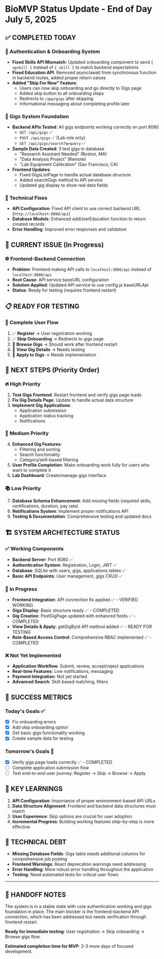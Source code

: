 # BioMVP Status Update - End of Day July 5, 2025

## ✅ **COMPLETED TODAY**

### 🔐 **Authentication & Onboarding System**
- **Fixed Skills API Mismatch**: Updated onboarding component to send `{ upskill }` instead of `{ skill }` to match backend expectations
- **Fixed Education API**: Removed async/await from synchronous function in backend routes, added proper return values
- **Added "Skip For Now" Feature**: 
  - Users can now skip onboarding and go directly to Gigs page
  - Added skip button to all onboarding steps
  - Redirects to `/app/gigs` after skipping
  - Informational messaging about completing profile later

### 🎯 **Gigs System Foundation**
- **Backend APIs Tested**: All gigs endpoints working correctly on port 8080
  - `GET /api/gigs` ✅
  - `POST /api/gigs` ✅ (Lab role only)
  - `GET /api/gigs/search?q=query` ✅
- **Sample Data Created**: 3 test gigs in database
  - "Research Assistant Needed" (Boston, MA)
  - "Data Analysis Project" (Remote)
  - "Lab Equipment Calibration" (San Francisco, CA)
- **Frontend Updates**:
  - Fixed GigsListPage to handle actual database structure
  - Added searchGigs method to API service
  - Updated gig display to show real data fields

### 🔧 **Technical Fixes**
- **API Configuration**: Fixed API client to use correct backend URL (`http://localhost:8080/api`)
- **Database Models**: Enhanced addUserEducation function to return created records
- **Error Handling**: Improved error responses and validation

## 🚧 **CURRENT ISSUE (In Progress)**

### 🌐 **Frontend-Backend Connection**
- **Problem**: Frontend making API calls to `localhost:3000/api` instead of `localhost:8080/api`
- **Root Cause**: API service baseURL configuration
- **Solution Applied**: Updated API service to use config.js baseURLApi
- **Status**: Ready for testing (requires frontend restart)

## 📋 **READY FOR TESTING**

### 🎯 **Complete User Flow**
1. ✅ **Register** → User registration working
2. ✅ **Skip Onboarding** → Redirects to gigs page
3. 🔄 **Browse Gigs** → Should work after frontend restart
4. 🔄 **View Gig Details** → Needs testing
5. 🔄 **Apply to Gigs** → Needs implementation

## 🎯 **NEXT STEPS (Priority Order)**

### 🔥 **High Priority**
1. **Test Gigs Frontend**: Restart frontend and verify gigs page loads
2. **Fix Gig Details Page**: Update to handle actual data structure
3. **Implement Gig Applications**: 
   - Application submission
   - Application status tracking
   - Notifications

### 🔧 **Medium Priority**
4. **Enhanced Gig Features**:
   - Filtering and sorting
   - Search functionality
   - Category/skill-based filtering
5. **User Profile Completion**: Make onboarding work fully for users who want to complete it
6. **Lab Dashboard**: Create/manage gigs interface

### 📚 **Low Priority**
7. **Database Schema Enhancement**: Add missing fields (required skills, certifications, duration, pay rate)
8. **Notifications System**: Implement proper notifications API
9. **Testing & Documentation**: Comprehensive testing and updated docs

## 🏗️ **SYSTEM ARCHITECTURE STATUS**

### ✅ **Working Components**
- **Backend Server**: Port 8080 ✅
- **Authentication System**: Registration, Login, JWT ✅
- **Database**: SQLite with users, gigs, applications tables ✅
- **Basic API Endpoints**: User management, gigs CRUD ✅

### 🔄 **In Progress**
- **Frontend Integration**: API connection fix applied ✅ - VERIFIED WORKING
- **Gigs Display**: Basic structure ready ✅ - COMPLETED
- **Gig Creation**: PostGigPage updated with enhanced fields ✅ - COMPLETED
- **View Details & Apply**: getGigById API method added ✅ - READY FOR TESTING
- **Role-Based Access Control**: Comprehensive RBAC implemented ✅ - COMPLETED

### ❌ **Not Yet Implemented**
- **Application Workflow**: Submit, review, accept/reject applications
- **Real-time Features**: Live notifications, messaging
- **Payment Integration**: Not yet started
- **Advanced Search**: Skill-based matching, filters

## 🎯 **SUCCESS METRICS**

### Today's Goals ✅
- [x] Fix onboarding errors
- [x] Add skip onboarding option
- [x] Get basic gigs functionality working
- [x] Create sample data for testing

### Tomorrow's Goals 🎯
- [x] Verify gigs page loads correctly ✅ - COMPLETED
- [ ] Complete application submission flow
- [ ] Test end-to-end user journey: Register → Skip → Browse → Apply

## 📝 **KEY LEARNINGS**

1. **API Configuration**: Importance of proper environment-based API URLs
2. **Data Structure Alignment**: Frontend and backend data structures must match
3. **User Experience**: Skip options are crucial for user adoption
4. **Incremental Progress**: Building working features step-by-step is more effective

## 🔧 **TECHNICAL DEBT**

- **Missing Database Fields**: Gigs table needs additional columns for comprehensive job posting
- **Frontend Warnings**: React deprecation warnings need addressing
- **Error Handling**: More robust error handling throughout the application
- **Testing**: Need automated tests for critical user flows

---

## 💼 **HANDOFF NOTES**

The system is in a stable state with core authentication working and gigs foundation in place. The main blocker is the frontend-backend API connection, which has been addressed but needs verification through frontend restart.

**Ready for immediate testing**: User registration → Skip onboarding → Browse gigs flow.

**Estimated completion time for MVP**: 2-3 more days of focused development.
